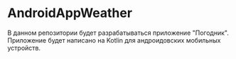 # AndroidAppWeather
В данном репозитории будет разрабатываться приложение "Погодник". Приложение будет написано на Kotlin для андроидовских мобильных устройств. 
